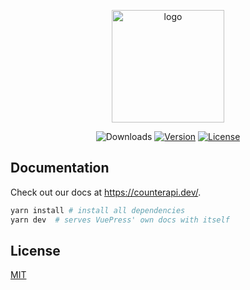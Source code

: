 <p align="center">
  <a href="https://vuepress.vuejs.org/" target="_blank">
    <img width="180" src="https://raw.githubusercontent.com/counterapi/docs/master/src/.vuepress/public/favicons/apple-icon-180x180.png" alt="logo">
  </a>
</p>

<p align="center">
 <img src="https://img.shields.io/npm/dm/counterapi.svg" alt="Downloads"></a>
  <a href="https://www.npmjs.com/package/counterapi"><img src="https://img.shields.io/npm/v/counterapi.svg" alt="Version"></a>
  <a href="https://github.com/vuejs/counterapi/blob/master/LICENSE"><img src="https://img.shields.io/npm/l/counterapi.svg" alt="License"></a>
</p>

## Documentation

Check out our docs at https://counterapi.dev/.

```bash
yarn install # install all dependencies
yarn dev  # serves VuePress' own docs with itself
```

## License

[MIT](https://github.com/counterapi/docs/blob/master/LICENSE)
